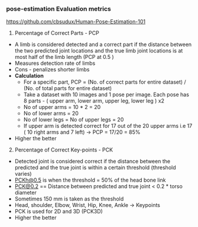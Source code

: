 ### pose-estimation Evaluation metrics
https://github.com/cbsudux/Human-Pose-Estimation-101  
1. Percentage of Correct Parts - PCP  
- A limb is considered detected and a correct part if the distance between the two predicted joint locations and the true limb joint locations is at most half of the limb length (PCP at 0.5 )  
- Measures detection rate of limbs  
- Cons - penalizes shorter limbs  
- **Calculation**  
  - For a specific part, PCP = (No. of correct parts for entire dataset) / (No. of total parts for entire dataset)  
  - Take a dataset with 10 images and 1 pose per image. Each pose has 8 parts - ( upper arm, lower arm, upper leg, lower leg ) x2  
  - No of upper arms = 10 * 2 = 20  
  - No of lower arms = 20  
  - No of lower legs = No of upper legs = 20  
  - If upper arm is detected correct for 17 out of the 20 upper arms i.e 17 ( 10 right arms and 7 left) → PCP = 17/20 = 85%  
- Higher the better  

2. Percentage of Correct Key-points - PCK  
- Detected joint is considered correct if the distance between the predicted and the true joint is within a certain threshold (threshold varies)  
- PCKh@0.5 is when the threshold = 50% of the head bone link  
- PCK@0.2 == Distance between predicted and true joint < 0.2 * torso diameter  
- Sometimes 150 mm is taken as the threshold  
- Head, shoulder, Elbow, Wrist, Hip, Knee, Ankle → Keypoints  
- PCK is used for 2D and 3D (PCK3D)  
- Higher the better  


